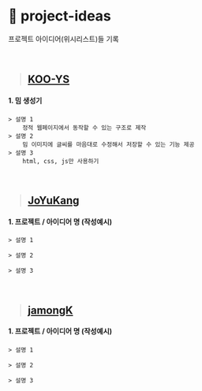 # :memo: project-ideas
프로젝트 아이디어(위시리스트)들 기록

&nbsp;

> ## [KOO-YS](https://github.com/KOO-YS)
#### 1. 밈 생성기
    > 설명 1
        정적 웹페이지에서 동작할 수 있는 구조로 제작
    > 설명 2
        밈 이미지에 글씨를 마음대로 수정해서 저장할 수 있는 기능 제공
    > 설명 3
        html, css, js만 사용하기

&nbsp;


> ## [JoYuKang](https://github.com/JoYuKang)
#### 1. 프로젝트 / 아이디어 명 (작성예시)
    > 설명 1
  
    > 설명 2
  
    > 설명 3

&nbsp;


> ## [jamongK](https://github.com/jamongK)
#### 1. 프로젝트 / 아이디어 명 (작성예시)
    > 설명 1
  
    > 설명 2
  
    > 설명 3
